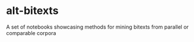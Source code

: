 # alt-bitexts
A set of notebooks showcasing methods for mining bitexts from parallel or comparable corpora
